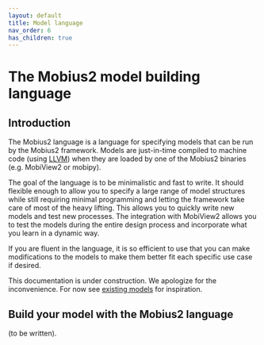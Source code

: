 ```yaml
---
layout: default
title: Model language
nav_order: 6
has_children: true
---
```


# The Mobius2 model building language

## Introduction

The Mobius2 language is a language for specifying models that can be run by the Mobius2 framework. Models are just-in-time compiled to machine code (using [LLVM](https://llvm.org/)) when they are loaded by one of the Mobius2 binaries (e.g. MobiView2 or mobipy).

The goal of the language is to be minimalistic and fast to write. It should flexible enough to allow you to specify a large range of model structures while still requiring minimal programming and letting the framework take care of most of the heavy lifting. This allows you to quickly write new models and test new processes. The integration with MobiView2 allows you to test the models during the entire design process and incorporate what you learn in a dynamic way.

If you are fluent in the language, it is so efficient to use that you can make modifications to the models to make them better fit each specific use case if desired.

This documentation is under construction. We apologize for the inconvenience. For now see [existing models](https://github.com/NIVANorge/Mobius2/tree/main/models) for inspiration.

## Build your model with the Mobius2 language

(to be written).